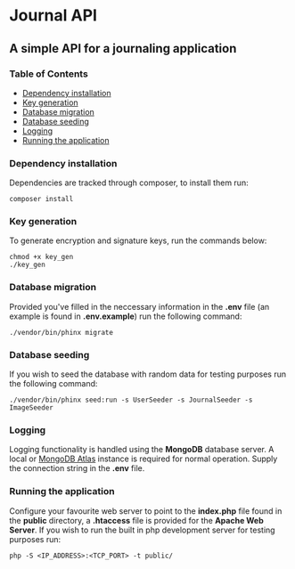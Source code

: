 # Journal API

## A simple API for a journaling application

### Table of Contents
* [Dependency installation](#dependency-installation)
* [Key generation](#key-generation)
* [Database migration](#database-migration)
* [Database seeding](#database-seeding)
* [Logging](#logging)
* [Running the application](#running-the-application)

### Dependency installation
Dependencies are tracked through composer, to install them run:
```
composer install
```

### Key generation
To generate encryption and signature keys, run the commands below:
```
chmod +x key_gen
./key_gen
```

### Database migration
Provided you've filled in the neccessary information in the **.env** file (an example is found in **.env.example**) run the following command:
```
./vendor/bin/phinx migrate
```

### Database seeding
If you wish to seed the database with random data for testing purposes run the following command:
```
./vendor/bin/phinx seed:run -s UserSeeder -s JournalSeeder -s ImageSeeder
```

### Logging
Logging functionality is handled using the **MongoDB** database server. A local or [MongoDB Atlas](https://www.mongodb.com/cloud/atlas) instance is required for normal operation. Supply the connection string in the **.env** file.

### Running the application
Configure your favourite web server to point to the **index.php** file found in the **public** directory, a **.htaccess** file is provided for the **Apache Web Server**. If you wish to run the built in php development server for testing purposes run:
```
php -S <IP_ADDRESS>:<TCP_PORT> -t public/
```
